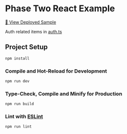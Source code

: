 # Phase Two React Example

[🚀 View Deployed Sample](https://phasetwo-vue-example.vercel.app)

Auth related items in [auth.ts](./src/auth.ts)

## Project Setup

```sh
npm install
```

### Compile and Hot-Reload for Development

```sh
npm run dev
```

### Type-Check, Compile and Minify for Production

```sh
npm run build
```

### Lint with [ESLint](https://eslint.org/)

```sh
npm run lint
```

